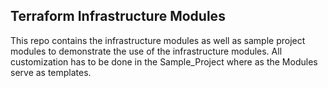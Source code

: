 ##  Terraform Infrastructure Modules

This repo contains the  infrastructure modules as well as sample project modules to demonstrate the use of the infrastructure modules.
All customization has to be done in the Sample_Project where as the Modules serve as templates.
